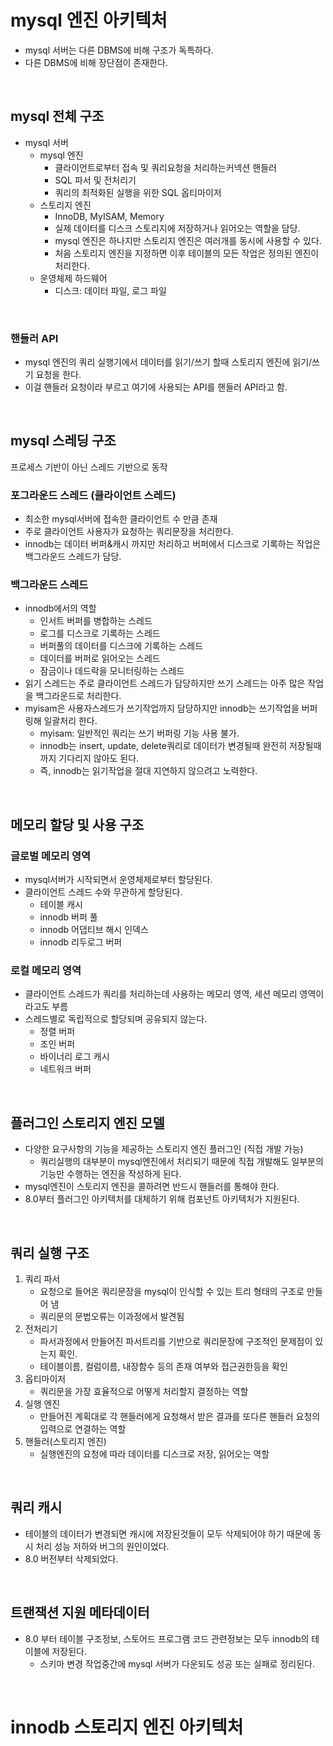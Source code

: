 # mysql 엔진 아키텍처
- mysql 서버는 다른 DBMS에 비해 구조가 독특하다.
- 다른 DBMS에 비해 장단점이 존재한다.

<br>

## mysql 전체 구조
- mysql 서버
  - mysql 엔진
    - 클라이언트로부터 접속 및 쿼리요청을 처리하는커넥션 핸들러
    - SQL 파서 및 전처리기
    - 쿼리의 최적화된 실행을 위한 SQL 옵티마이저
  - 스토리지 엔진
    - InnoDB, MyISAM, Memory
    - 실제 데이터를 디스크 스토리지에 저장하거나 읽어오는 역할을 담당.
    - mysql 엔진은 하나지만 스토리지 엔진은 여러개를 동시에 사용할 수 있다.
    - 처음 스토리지 엔진을 지정하면 이후 테이블의 모든 작업은 정의된 엔진이 처리한다.
  - 운영체제 하드웨어
    - 디스크: 데이터 파일, 로그 파일

<br>

### 핸들러 API
- mysql 엔진의 쿼리 실행기에서 데이터를 읽기/쓰기 할때 스토리지 엔진에 읽기/쓰기 요청을 한다.
- 이걸 핸들러 요청이라 부르고 여기에 사용되는 API를 핸들러 API라고 함.

<br>

## mysql 스레딩 구조
프로세스 기반이 아닌 스레드 기반으로 동작

### 포그라운드 스레드 (클라이언트 스레드)
- 최소한 mysql서버에 접속한 클라이언트 수 만큼 존재
- 주로 클라이언트 사용자가 요청하는 쿼리문장을 처리한다.
- innodb는 데이터 버퍼&캐시 까지만 처리하고 버퍼에서 디스크로 기록하는 작업은 백그라운드 스레드가 담당.

### 백그라운드 스레드
- innodb에서의 역할
  - 인서트 버퍼를 병합하는 스레드
  - 로그를 디스크로 기록하는 스레드
  - 버퍼풀의 데이터를 디스크에 기록하는 스레드
  - 데이터를 버퍼로 읽어오는 스레드
  - 잠금이나 데드락을 모니터링하는 스레드
- 읽기 스레드는 주로 클라이언트 스레드가 담당하지만 쓰기 스레드는 아주 많은 작업을 백그라운드로 처리한다.
- myisam은 사용자스레드가 쓰기작업까지 담당하지만 innodb는 쓰기작업을 버퍼링해 일괄처리 한다.
  - myisam: 일반적인 쿼리는 쓰기 버퍼링 기능 사용 불가.
  - innodb는 insert, update, delete쿼리로 데이터가 변경될때 완전히 저장될때까지 기다리지 않아도 된다.
  - 즉, innodb는 읽기작업을 절대 지연하지 않으려고 노력한다.
 
<br>

## 메모리 할당 및 사용 구조
### 글로벌 메모리 영역
- mysql서버가 시작되면서 운영체제로부터 할당된다.
- 클라이언트 스레드 수와 무관하게 할당된다.
  - 테이블 캐시
  - innodb 버퍼 풀
  - innodb 어댑티브 해시 인덱스
  - innodb 리두로그 버퍼
 
### 로컬 메모리 영역
- 클라이언트 스레드가 쿼리를 처리하는데 사용하는 메모리 영역, 세션 메모리 영역이라고도 부름
- 스레드별로 독립적으로 할당되며 공유되지 않는다.
  - 정렬 버퍼
  - 조인 버퍼
  - 바이너리 로그 캐시
  - 네트워크 버퍼
 
<br>

## 플러그인 스토리지 엔진 모델
- 다양한 요구사항의 기능을 제공하는 스토리지 엔진 플러그인 (직접 개발 가능)
  - 쿼리실행의 대부분이 mysql엔진에서 처리되기 때문에 직접 개발해도 일부분의 기능만 수행하는 엔진을 작성하게 된다.
- mysql엔진이 스토리지 엔진을 콜하려면 반드시 핸들러를 통해야 한다.
- 8.0부터 플러그인 아키텍처를 대체하기 위해 컴포넌트 아키텍처가 지원된다.

<br>

## 쿼리 실행 구조
1. 쿼리 파서
   - 요청으로 들어온 쿼리문장을 mysql이 인식할 수 있는 트리 형태의 구조로 만들어 냄
   - 쿼리문의 문법오류는 이과정에서 발견됨
2. 전처리기
   - 파서과정에서 만들어진 파서트리를 기반으로 쿼리문장에 구조적인 문제점이 있는지 확인.
   - 테이블이름, 컬럼이름, 내장함수 등의 존재 여부와 접근권한등을 확인
3. 옵티마이저
   - 쿼리문을 가장 효율적으로 어떻게 처리할지 결정하는 역할
4. 실행 엔진
   - 만들어진 계획대로 각 핸들러에게 요청해서 받은 결과를 또다른 핸들러 요청의 입력으로 연결하는 역할
5. 핸들러(스토리지 엔진)
   - 실행엔진의 요청에 따라 데이터를 디스크로 저장, 읽어오는 역할
  
<br>

## 쿼리 캐시
- 테이블의 데이터가 변경되면 캐시에 저장된것들이 모두 삭제되어야 하기 때문에 동시 처리 성능 저하와 버그의 원인이었다.
- 8.0 버전부터 삭제되었다.

<br>

## 트랜잭션 지원 메타데이터
- 8.0 부터 테이블 구조정보, 스토어드 프로그램 코드 관련정보는 모두 innodb의 테이블에 저장된다.
  - 스키마 변경 작업중간에 mysql 서버가 다운되도 성공 또는 실패로 정리된다.

<br>

# innodb 스토리지 엔진 아키텍처





















